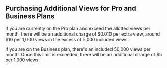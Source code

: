 ## Purchasing Additional Views for Pro and Business Plans

If you are currently on the Pro plan and exceed the allotted views per month, there will be an additional charge of $0.010 per extra view, around $10 per 1,000 views in the excess of 5,000 included views.

If you are on the Business plan, there's an included 50,000 views per month. Once this limit is exceeded, there will be an additional charge of $5 per 1,000 views.

